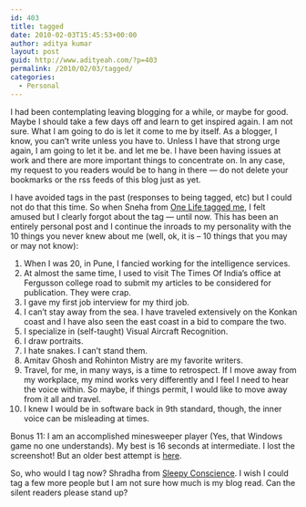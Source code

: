 ```yaml
---
id: 403
title: tagged
date: 2010-02-03T15:45:53+00:00
author: aditya kumar
layout: post
guid: http://www.adityeah.com/?p=403
permalink: /2010/02/03/tagged/
categories:
  - Personal
---
```

I had been contemplating leaving blogging for a while, or maybe for good. Maybe I should take a few days off and learn to get inspired again. I am not sure. What I am going to do is let it come to me by itself. As a blogger, I know, you can&#8217;t write unless you have to. Unless I have that strong urge again, I am going to let it be. and let me be. I have been having issues at work and there are more important things to concentrate on. In any case, my request to you readers would be to hang in there &#8212; do not delete your bookmarks or the rss feeds of this blog just as yet. 

I have avoided tags in the past (responses to being tagged, etc) but I could not do that this time. So when Sneha from [One Life tagged me](http://afewstrangethings.blogspot.com/2010/01/10-things-of-narcissist.html), I felt amused but I clearly forgot about the tag &#8212; until now. This has been an entirely personal post and I continue the inroads to my personality with the 10 things you never knew about me (well, ok, it is &#8211; 10 things that you may or may not know):

1. When I was 20, in Pune, I fancied working for the intelligence services.  
2. At almost the same time, I used to visit The Times Of India&#8217;s office at Fergusson college road to submit my articles to be considered for publication. They were crap.  
3. I gave my first job interview for my third job.  
4. I can&#8217;t stay away from the sea. I have traveled extensively on the Konkan coast and I have also seen the east coast in a bid to compare the two.  
5. I specialize in (self-taught) Visual Aircraft Recognition.  
6. I draw portraits.  
7. I hate snakes. I can&#8217;t stand them.  
8. Amitav Ghosh and Rohinton Mistry are my favorite writers.  
9. Travel, for me, in many ways, is a time to retrospect. If I move away from my workplace, my mind works very differently and I feel I need to hear the voice within. So maybe, if things permit, I would like to move away from it all and travel.  
10. I knew I would be in software back in 9th standard, though, the inner voice can be misleading at times.

Bonus 11: I am an accomplished minesweeper player (Yes, that Windows game no one understands). My best is 16 seconds at intermediate. I lost the screenshot! But an older best attempt is [here](http://www.adityeah.com/2007/03/10/best-of-minesweeper).

So, who would I tag now? Shradha from [Sleepy Conscience](http://shradharev.blogspot.com/). I wish I could tag a few more people but I am not sure how much is my blog read. Can the silent readers please stand up?